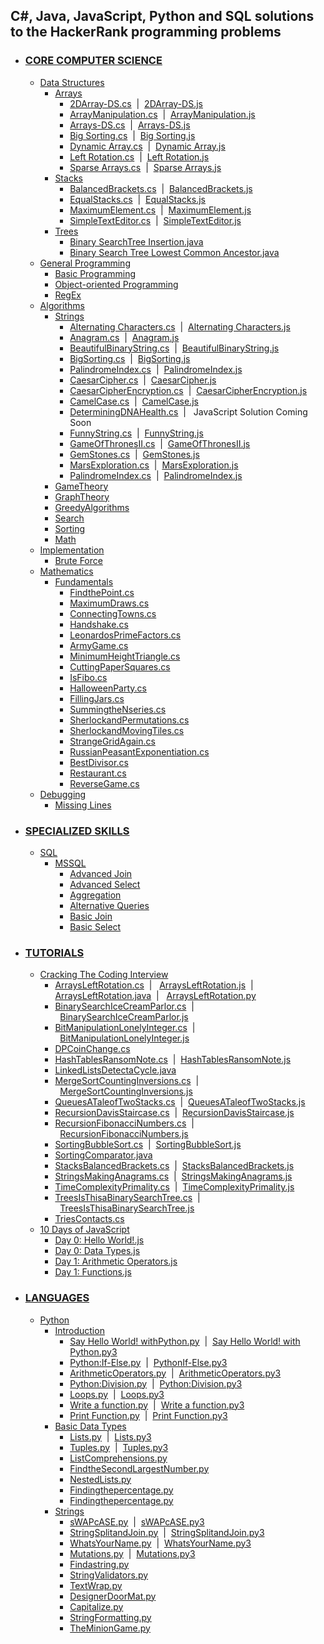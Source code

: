 <!DOCTYPE html>
<html>
<head>
</head>
<body>
<h2>C#, Java, JavaScript, Python and SQL solutions to the HackerRank programming problems</h2>
<ul>
	<li><h3><a href="https://github.com/shivkrthakur/HackerRankSolutions/tree/master/Practice/AllDomains/CoreCS">CORE COMPUTER SCIENCE</a></h3>
		<ul>
			<li><a href="https://github.com/shivkrthakur/HackerRankSolutions/tree/master/Practice/AllDomains/CoreCS/DataStructures">Data Structures</a>
				<ul>
					<li><a href="https://github.com/shivkrthakur/HackerRankSolutions/tree/master/Practice/AllDomains/CoreCS/DataStructures/Arrays">Arrays</a>
						<ul>
							<li><a href="https://github.com/shivkrthakur/HackerRankSolutions/blob/master/Practice/AllDomains/CoreCS/DataStructures/Arrays/2DArray-DS.cs">2DArray-DS.cs</a>&nbsp;&nbsp;|&nbsp;&nbsp;<a href="https://github.com/shivkrthakur/HackerRankSolutions/blob/master/Practice/AllDomains/CoreCS/DataStructures/Arrays/2DArray-DS.js">2DArray-DS.js</a></li>
							<li><a href="https://github.com/shivkrthakur/HackerRankSolutions/blob/master/Practice/AllDomains/CoreCS/DataStructures/Arrays/ArrayManipulation.cs">ArrayManipulation.cs</a>&nbsp;&nbsp;|&nbsp;&nbsp;<a href="https://github.com/shivkrthakur/HackerRankSolutions/blob/master/Practice/AllDomains/CoreCS/DataStructures/Arrays/ArrayManipulation.js">ArrayManipulation.js</a></li>
							<li><a href="https://github.com/shivkrthakur/HackerRankSolutions/blob/master/Practice/AllDomains/CoreCS/DataStructures/Arrays/Arrays-DS.cs">Arrays-DS.cs</a>&nbsp;&nbsp;|&nbsp;&nbsp;<a href="https://github.com/shivkrthakur/HackerRankSolutions/blob/master/Practice/AllDomains/CoreCS/DataStructures/Arrays/Arrays-DS.js">Arrays-DS.js</a></li>
							<li><a href="https://github.com/shivkrthakur/HackerRankSolutions/blob/master/Practice/AllDomains/CoreCS/DataStructures/Arrays/BigSorting.cs">Big Sorting.cs</a>&nbsp;&nbsp;|&nbsp;&nbsp;<a href="https://github.com/shivkrthakur/HackerRankSolutions/blob/master/Practice/AllDomains/CoreCS/DataStructures/Arrays/BigSorting.js">Big Sorting.js</a></li>
							<li><a href="https://github.com/shivkrthakur/HackerRankSolutions/blob/master/Practice/AllDomains/CoreCS/DataStructures/Arrays/DynamicArray.cs">Dynamic Array.cs</a>&nbsp;&nbsp;|&nbsp;&nbsp;<a href="https://github.com/shivkrthakur/HackerRankSolutions/blob/master/Practice/AllDomains/CoreCS/DataStructures/Arrays/DynamicArray.js">Dynamic Array.js</a></li>
							<li><a href="https://github.com/shivkrthakur/HackerRankSolutions/blob/master/Practice/AllDomains/CoreCS/DataStructures/Arrays/LeftRotation.cs">Left Rotation.cs</a>&nbsp;&nbsp;|&nbsp;&nbsp;<a href="https://github.com/shivkrthakur/HackerRankSolutions/blob/master/Practice/AllDomains/CoreCS/DataStructures/Arrays/LeftRotation.js">Left Rotation.js</a></li>
							<li><a href="https://github.com/shivkrthakur/HackerRankSolutions/blob/master/Practice/AllDomains/CoreCS/DataStructures/Arrays/SparseArrays.cs">Sparse Arrays.cs</a>&nbsp;&nbsp;|&nbsp;&nbsp;<a href="https://github.com/shivkrthakur/HackerRankSolutions/blob/master/Practice/AllDomains/CoreCS/DataStructures/Arrays/SparseArrays.js">Sparse Arrays.js</a></li>
						</ul>
					</li>
				</ul>
				<ul>
					<li><a href="https://github.com/shivkrthakur/HackerRankSolutions/tree/master/Practice/AllDomains/CoreCS/DataStructures/Stacks">Stacks</a>
						<ul>
							<li><a href="https://github.com/shivkrthakur/HackerRankSolutions/blob/master/Practice/AllDomains/CoreCS/DataStructures/Stacks/BalancedBrackets.cs">BalancedBrackets.cs</a>&nbsp;&nbsp;|&nbsp;&nbsp;<a href="https://github.com/shivkrthakur/HackerRankSolutions/blob/master/Practice/AllDomains/CoreCS/DataStructures/Stacks/BalancedBrackets.js">BalancedBrackets.js</a></li>
							<li><a href="https://github.com/shivkrthakur/HackerRankSolutions/blob/master/Practice/AllDomains/CoreCS/DataStructures/Stacks/EqualStacks.cs">EqualStacks.cs</a>&nbsp;&nbsp;|&nbsp;&nbsp;<a href="https://github.com/shivkrthakur/HackerRankSolutions/blob/master/Practice/AllDomains/CoreCS/DataStructures/Stacks/EqualStacks.js">EqualStacks.js</a></li>
							<li><a href="https://github.com/shivkrthakur/HackerRankSolutions/blob/master/Practice/AllDomains/CoreCS/DataStructures/Stacks/MaximumElement.cs">MaximumElement.cs</a>&nbsp;&nbsp;|&nbsp;&nbsp;<a href="https://github.com/shivkrthakur/HackerRankSolutions/blob/master/Practice/AllDomains/CoreCS/DataStructures/Stacks/MaximumElement.js">MaximumElement.js</a></li>
							<li><a href="https://github.com/shivkrthakur/HackerRankSolutions/blob/master/Practice/AllDomains/CoreCS/DataStructures/Stacks/SimpleTextEditor.cs">SimpleTextEditor.cs</a>&nbsp;&nbsp;|&nbsp;&nbsp;<a href="https://github.com/shivkrthakur/HackerRankSolutions/blob/master/Practice/AllDomains/CoreCS/DataStructures/Stacks/SimpleTextEditor.js">SimpleTextEditor.js</a></li>
						</ul>
					</li>
				</ul>
				<ul>
					<li><a href="https://github.com/shivkrthakur/HackerRankSolutions/tree/master/Practice/AllDomains/CoreCS/DataStructures/Trees">Trees</a>
						<ul>
							<li><a href="https://github.com/shivkrthakur/HackerRankSolutions/blob/master/Practice/AllDomains/CoreCS/DataStructures/Trees/BinarySearchTreeInsertion.java">Binary SearchTree Insertion.java</a></li>
							<li><a href="https://github.com/shivkrthakur/HackerRankSolutions/blob/master/Practice/AllDomains/CoreCS/DataStructures/Trees/BinarySearchTreeLowestCommonAncestor.java">Binary Search Tree Lowest Common Ancestor.java</a></li>
						</ul>
					</li>
				</ul>
			</li>
			<li><a href="https://github.com/shivkrthakur/HackerRankSolutions/tree/master/Practice/AllDomains/CoreCS/GeneralProgramming">General Programming</a>
				<ul>
					<li><a href="https://github.com/shivkrthakur/HackerRankSolutions/tree/master/Practice/AllDomains/CoreCS/GeneralProgramming/BasicProgramming">Basic Programming</a></li>
					<li><a href="https://github.com/shivkrthakur/HackerRankSolutions/tree/master/Practice/AllDomains/CoreCS/GeneralProgramming/ObjectOrientedProgramming">Object-oriented Programming</a></li>
					<li><a href="https://github.com/shivkrthakur/HackerRankSolutions/tree/master/Practice/AllDomains/CoreCS/GeneralProgramming/RegEx">RegEx</a></li>
				</ul>
			</li>
			<li><a href="https://github.com/shivkrthakur/HackerRankSolutions/tree/master/Practice/AllDomains/CoreCS/Algorithms">Algorithms</a>
				<ul>
					<li><a href="https://github.com/shivkrthakur/HackerRankSolutions/tree/master/Practice/AllDomains/CoreCS/Algorithms/Strings">Strings</a>
						<ul>
							<li><a href="https://github.com/shivkrthakur/HackerRankSolutions/blob/master/Practice/AllDomains/CoreCS/Algorithms/Strings/AlternatingCharacters.cs">Alternating Characters.cs</a>&nbsp;&nbsp;|&nbsp;&nbsp;<a href="https://github.com/shivkrthakur/HackerRankSolutions/blob/master/Practice/AllDomains/CoreCS/Algorithms/Strings/AlternatingCharacters.js">Alternating Characters.js</a></li>
							<li><a href="https://github.com/shivkrthakur/HackerRankSolutions/blob/master/Practice/AllDomains/CoreCS/Algorithms/Strings/Anagram.cs">Anagram.cs</a>&nbsp;&nbsp;|&nbsp;&nbsp;<a href="https://github.com/shivkrthakur/HackerRankSolutions/blob/master/Practice/AllDomains/CoreCS/Algorithms/Strings/Anagram.js">Anagram.js</a></li>
							<li><a href="https://github.com/shivkrthakur/HackerRankSolutions/blob/master/Practice/AllDomains/CoreCS/Algorithms/Strings/BeautifulBinaryString.cs">BeautifulBinaryString.cs</a>&nbsp;&nbsp;|&nbsp;&nbsp;<a href="https://github.com/shivkrthakur/HackerRankSolutions/blob/master/Practice/AllDomains/CoreCS/Algorithms/Strings/BeautifulBinaryString.js">BeautifulBinaryString.js</a></li>
							<li><a href="https://github.com/shivkrthakur/HackerRankSolutions/blob/master/Practice/AllDomains/CoreCS/Algorithms/Strings/BigSorting.cs">BigSorting.cs</a>&nbsp;&nbsp;|&nbsp;&nbsp;<a href="https://github.com/shivkrthakur/HackerRankSolutions/blob/master/Practice/AllDomains/CoreCS/Algorithms/Strings/BigSorting.js">BigSorting.js</a></li>
							<li><a href="https://github.com/shivkrthakur/HackerRankSolutions/blob/master/Practice/AllDomains/CoreCS/Algorithms/Strings/PalindromeIndex.cs">PalindromeIndex.cs</a>&nbsp;&nbsp;|&nbsp;&nbsp;<a href="https://github.com/shivkrthakur/HackerRankSolutions/blob/master/Practice/AllDomains/CoreCS/Algorithms/Strings/PalindromeIndex.js">PalindromeIndex.js</a></li>
							<li><a href="https://github.com/shivkrthakur/HackerRankSolutions/blob/master/Practice/AllDomains/CoreCS/Algorithms/Strings/CaesarCipher.cs">CaesarCipher.cs</a>&nbsp;&nbsp;|&nbsp;&nbsp;<a href="https://github.com/shivkrthakur/HackerRankSolutions/blob/master/Practice/AllDomains/CoreCS/Algorithms/Strings/CaesarCipher.js">CaesarCipher.js</a></li>
							<li><a href="https://github.com/shivkrthakur/HackerRankSolutions/blob/master/Practice/AllDomains/CoreCS/Algorithms/Strings/CaesarCipherEncryption.cs">CaesarCipherEncryption.cs</a>&nbsp;&nbsp;|&nbsp;&nbsp;<a href="https://github.com/shivkrthakur/HackerRankSolutions/blob/master/Practice/AllDomains/CoreCS/Algorithms/Strings/CaesarCipherEncryption.js">CaesarCipherEncryption.js</a></li>
							<li><a href="https://github.com/shivkrthakur/HackerRankSolutions/blob/master/Practice/AllDomains/CoreCS/Algorithms/Strings/CamelCase.cs">CamelCase.cs</a>&nbsp;&nbsp;|&nbsp;&nbsp;<a href="https://github.com/shivkrthakur/HackerRankSolutions/blob/master/Practice/AllDomains/CoreCS/Algorithms/Strings/CamelCase.js">CamelCase.js</a></li>
							<li><a href="https://github.com/shivkrthakur/HackerRankSolutions/blob/master/Practice/AllDomains/CoreCS/Algorithms/Strings/DeterminingDNAHealth.cs">DeterminingDNAHealth.cs</a>&nbsp;&nbsp;|&nbsp;&nbsp; JavaScript Solution Coming Soon</li>
							<li><a href="https://github.com/shivkrthakur/HackerRankSolutions/blob/master/Practice/AllDomains/CoreCS/Algorithms/Strings/FunnyString.cs">FunnyString.cs</a>&nbsp;&nbsp;|&nbsp;&nbsp;<a href="https://github.com/shivkrthakur/HackerRankSolutions/blob/master/Practice/AllDomains/CoreCS/Algorithms/Strings/FunnyString.js">FunnyString.js</a></li>
							<li><a href="https://github.com/shivkrthakur/HackerRankSolutions/blob/master/Practice/AllDomains/CoreCS/Algorithms/Strings/GameOfThronesII.cs">GameOfThronesII.cs</a>&nbsp;&nbsp;|&nbsp;&nbsp;<a href="https://github.com/shivkrthakur/HackerRankSolutions/blob/master/Practice/AllDomains/CoreCS/Algorithms/Strings/GameOfThronesII.js">GameOfThronesII.js</a></li>
							<li><a href="https://github.com/shivkrthakur/HackerRankSolutions/blob/master/Practice/AllDomains/CoreCS/Algorithms/Strings/GemStones.cs">GemStones.cs</a>&nbsp;&nbsp;|&nbsp;&nbsp;<a href="https://github.com/shivkrthakur/HackerRankSolutions/blob/master/Practice/AllDomains/CoreCS/Algorithms/Strings/GemStones.js">GemStones.js</a></li>
							<li><a href="https://github.com/shivkrthakur/HackerRankSolutions/blob/master/Practice/AllDomains/CoreCS/Algorithms/Strings/MarsExploration.cs">MarsExploration.cs</a>&nbsp;&nbsp;|&nbsp;&nbsp;<a href="https://github.com/shivkrthakur/HackerRankSolutions/blob/master/Practice/AllDomains/CoreCS/Algorithms/Strings/MarsExploration.js">MarsExploration.js</a></li>
							<li><a href="https://github.com/shivkrthakur/HackerRankSolutions/blob/master/Practice/AllDomains/CoreCS/Algorithms/Strings/PalindromeIndex.cs">PalindromeIndex.cs</a>&nbsp;&nbsp;|&nbsp;&nbsp;<a href="https://github.com/shivkrthakur/HackerRankSolutions/blob/master/Practice/AllDomains/CoreCS/Algorithms/Strings/PalindromeIndex.js">PalindromeIndex.js</a></li>
						</ul>
					</li>
					<li><a href="https://github.com/shivkrthakur/HackerRankSolutions/tree/master/Practice/AllDomains/CoreCS/Algorithms/GameTheory">GameTheory</a></li>
					<li><a href="https://github.com/shivkrthakur/HackerRankSolutions/tree/master/Practice/AllDomains/CoreCS/Algorithms/GraphTheory">GraphTheory</a></li>
					<li><a href="https://github.com/shivkrthakur/HackerRankSolutions/tree/master/Practice/AllDomains/CoreCS/Algorithms/GreedyAlgorithms">GreedyAlgorithms</a></li>
					<li><a href="https://github.com/shivkrthakur/HackerRankSolutions/tree/master/Practice/AllDomains/CoreCS/Algorithms/Search">Search</a></li>
					<li><a href="https://github.com/shivkrthakur/HackerRankSolutions/tree/master/Practice/AllDomains/CoreCS/Algorithms/Sorting">Sorting</a></li>
					<li><a href="https://github.com/shivkrthakur/HackerRankSolutions/tree/master/Practice/AllDomains/CoreCS/Algorithms/Math">Math</a></li>
				</ul>
			</li>
			<li><a href="https://github.com/shivkrthakur/HackerRankSolutions/tree/master/Practice/AllDomains/CoreCS/Implementation">Implementation</a>
				<ul>
					<li><a href="https://github.com/shivkrthakur/HackerRankSolutions/tree/master/Practice/AllDomains/CoreCS/Implementation/BruteForce">Brute Force</a></li>
				</ul>
			</li>
			<li><a href="https://github.com/shivkrthakur/HackerRankSolutions/tree/master/Practice/AllDomains/CoreCS/Mathematics">Mathematics</a>
				<ul>
					<li><a href="https://github.com/shivkrthakur/HackerRankSolutions/tree/master/Practice/AllDomains/CoreCS/Mathematics/Fundamentals">Fundamentals</a>
						<ul>
							<li><a href="https://github.com/shivkrthakur/HackerRankSolutions/blob/master/Practice/AllDomains/CoreCS/Mathematics/Fundamentals/FindthePoint.cs">FindthePoint.cs</a></li>
							<li><a href="https://github.com/shivkrthakur/HackerRankSolutions/blob/master/Practice/AllDomains/CoreCS/Mathematics/Fundamentals/MaximumDraws.cs">MaximumDraws.cs</a></li>
							<li><a href="https://github.com/shivkrthakur/HackerRankSolutions/blob/master/Practice/AllDomains/CoreCS/Mathematics/Fundamentals/ConnectingTowns.cs">ConnectingTowns.cs</a></li>
							<li><a href="https://github.com/shivkrthakur/HackerRankSolutions/blob/master/Practice/AllDomains/CoreCS/Mathematics/Fundamentals/Handshake.cs">Handshake.cs</a></li>
							<li><a href="https://github.com/shivkrthakur/HackerRankSolutions/blob/master/Practice/AllDomains/CoreCS/Mathematics/Fundamentals/LeonardosPrimeFactors.cs">LeonardosPrimeFactors.cs</a></li>
							<li><a href="https://github.com/shivkrthakur/HackerRankSolutions/blob/master/Practice/AllDomains/CoreCS/Mathematics/Fundamentals/ArmyGame.cs">ArmyGame.cs</a></li>
							<li><a href="https://github.com/shivkrthakur/HackerRankSolutions/blob/master/Practice/AllDomains/CoreCS/Mathematics/Fundamentals/MinimumHeightTriangle.cs">MinimumHeightTriangle.cs</a></li>
							<li><a href="https://github.com/shivkrthakur/HackerRankSolutions/blob/master/Practice/AllDomains/CoreCS/Mathematics/Fundamentals/CuttingPaperSquares.cs">CuttingPaperSquares.cs</a></li>
							<li><a href="https://github.com/shivkrthakur/HackerRankSolutions/blob/master/Practice/AllDomains/CoreCS/Mathematics/Fundamentals/IsFibo.cs">IsFibo.cs</a></li>
							<li><a href="https://github.com/shivkrthakur/HackerRankSolutions/blob/master/Practice/AllDomains/CoreCS/Mathematics/Fundamentals/HalloweenParty.cs">HalloweenParty.cs</a></li>
							<li><a href="https://github.com/shivkrthakur/HackerRankSolutions/blob/master/Practice/AllDomains/CoreCS/Mathematics/Fundamentals/FillingJars.cs">FillingJars.cs</a></li>
							<li><a href="https://github.com/shivkrthakur/HackerRankSolutions/blob/master/Practice/AllDomains/CoreCS/Mathematics/Fundamentals/SummingtheNseries.cs">SummingtheNseries.cs</a></li>
							<li><a href="https://github.com/shivkrthakur/HackerRankSolutions/blob/master/Practice/AllDomains/CoreCS/Mathematics/Fundamentals/SherlockandPermutations.cs">SherlockandPermutations.cs</a></li>
							<li><a href="https://github.com/shivkrthakur/HackerRankSolutions/blob/master/Practice/AllDomains/CoreCS/Mathematics/Fundamentals/SherlockandMovingTiles.cs">SherlockandMovingTiles.cs</a></li>
							<li><a href="https://github.com/shivkrthakur/HackerRankSolutions/blob/master/Practice/AllDomains/CoreCS/Mathematics/Fundamentals/StrangeGridAgain.cs">StrangeGridAgain.cs</a></li>
							<li><a href="https://github.com/shivkrthakur/HackerRankSolutions/blob/master/Practice/AllDomains/CoreCS/Mathematics/Fundamentals/RussianPeasantExponentiation.cs">RussianPeasantExponentiation.cs</a></li>
							<li><a href="https://github.com/shivkrthakur/HackerRankSolutions/blob/master/Practice/AllDomains/CoreCS/Mathematics/Fundamentals/BestDivisor.cs">BestDivisor.cs</a></li>
							<li><a href="https://github.com/shivkrthakur/HackerRankSolutions/blob/master/Practice/AllDomains/CoreCS/Mathematics/Fundamentals/Restaurant.cs">Restaurant.cs</a></li>
							<li><a href="https://github.com/shivkrthakur/HackerRankSolutions/blob/master/Practice/AllDomains/CoreCS/Mathematics/Fundamentals/ReverseGame.cs">ReverseGame.cs</a></li>
						</ul>
					</li>
				</ul>
			</li>
			<li><a href="https://github.com/shivkrthakur/HackerRankSolutions/tree/master/Practice/AllDomains/CoreCS/Debugging">Debugging</a>
				<ul>
					<li><a href="https://github.com/shivkrthakur/HackerRankSolutions/tree/master/Practice/AllDomains/CoreCS/Debugging/MissingLines">Missing Lines</a>
					</li>
				</ul>
			</li>
		</ul>
	</li>
	<li><h3><a href="https://github.com/shivkrthakur/HackerRankSolutions/tree/master/Practice/AllDomains/SpecializedSkills">SPECIALIZED SKILLS</a></h3>
		<ul>
			<li><a href="https://github.com/shivkrthakur/HackerRankSolutions/tree/master/Practice/AllDomains/SpecializedSkills/SQL">SQL</a>
				<ul>
					<li><a href="https://github.com/shivkrthakur/HackerRankSolutions/tree/master/Practice/AllDomains/SpecializedSkills/SQL/MSSQL">MSSQL</a>
						<ul>
							<li><a href="https://github.com/shivkrthakur/HackerRankSolutions/tree/master/Practice/AllDomains/SpecializedSkills/SQL/MSSQL/Advanced%20Join">Advanced Join</a>
							</li>
							<li><a href="https://github.com/shivkrthakur/HackerRankSolutions/tree/master/Practice/AllDomains/SpecializedSkills/SQL/MSSQL/Advanced%20Select">Advanced Select</a>
							</li>
							<li><a href="https://github.com/shivkrthakur/HackerRankSolutions/tree/master/Practice/AllDomains/SpecializedSkills/SQL/MSSQL/Aggregation">Aggregation</a>
							</li>
							<li><a href="https://github.com/shivkrthakur/HackerRankSolutions/tree/master/Practice/AllDomains/SpecializedSkills/SQL/MSSQL/Alternative%20Queries">Alternative Queries</a>
							</li>
							<li><a href="https://github.com/shivkrthakur/HackerRankSolutions/tree/master/Practice/AllDomains/SpecializedSkills/SQL/MSSQL/Basic%20Join">Basic Join</a>
							</li>
							<li><a href="https://github.com/shivkrthakur/HackerRankSolutions/tree/master/Practice/AllDomains/SpecializedSkills/SQL/MSSQL/Basic%20Select">Basic Select</a>
							</li>
						</ul>
					</li>
				</ul>
			</li>
		</ul>
	</li>
	<li><h3><a href="https://github.com/shivkrthakur/HackerRankSolutions/tree/master/Practice/AllDomains/Tutorials">TUTORIALS</a></h3>
		<ul>
			<li><a href="https://github.com/shivkrthakur/HackerRankSolutions/tree/master/Practice/AllDomains/Tutorials/CrackingTheCodingInterview">Cracking The Coding Interview</a>
				<ul>
					<li>
						<a href="https://github.com/shivkrthakur/HackerRankSolutions/blob/master/Practice/AllDomains/Tutorials/CrackingTheCodingInterview/ArraysLeftRotation.cs">ArraysLeftRotation.cs</a>&nbsp;&nbsp;|&nbsp;&nbsp;
						<a href="https://github.com/shivkrthakur/HackerRankSolutions/blob/master/Practice/AllDomains/Tutorials/CrackingTheCodingInterview/ArraysLeftRotation.js">ArraysLeftRotation.js</a>&nbsp;&nbsp;|&nbsp;&nbsp;
						<a href="https://github.com/shivkrthakur/HackerRankSolutions/blob/master/Practice/AllDomains/Tutorials/CrackingTheCodingInterview/ArraysLeftRotation.java">ArraysLeftRotation.java</a>&nbsp;&nbsp;|&nbsp;&nbsp;
						<a href="https://github.com/shivkrthakur/HackerRankSolutions/blob/master/Practice/AllDomains/Tutorials/CrackingTheCodingInterview/ArraysLeftRotation.py">ArraysLeftRotation.py</a>
					</li>
					<li><a href="https://github.com/shivkrthakur/HackerRankSolutions/blob/master/Practice/AllDomains/Tutorials/CrackingTheCodingInterview/BinarySearchIceCreamParlor.cs">BinarySearchIceCreamParlor.cs</a>&nbsp;&nbsp;|&nbsp;&nbsp;<a href="https://github.com/shivkrthakur/HackerRankSolutions/blob/master/Practice/AllDomains/Tutorials/CrackingTheCodingInterview/BinarySearchIceCreamParlor.js">BinarySearchIceCreamParlor.js</a></li>
					<li><a href="https://github.com/shivkrthakur/HackerRankSolutions/blob/master/Practice/AllDomains/Tutorials/CrackingTheCodingInterview/BitManipulationLonelyInteger.cs">BitManipulationLonelyInteger.cs</a>&nbsp;&nbsp;|&nbsp;&nbsp;<a href="https://github.com/shivkrthakur/HackerRankSolutions/blob/master/Practice/AllDomains/Tutorials/CrackingTheCodingInterview/BitManipulationLonelyInteger.js">BitManipulationLonelyInteger.js</a></li>
					<li><a href="https://github.com/shivkrthakur/HackerRankSolutions/blob/master/Practice/AllDomains/Tutorials/CrackingTheCodingInterview/DPCoinChange.cs">DPCoinChange.cs</a></li>
					<li><a href="https://github.com/shivkrthakur/HackerRankSolutions/blob/master/Practice/AllDomains/Tutorials/CrackingTheCodingInterview/HashTablesRansomNote.cs">HashTablesRansomNote.cs</a>&nbsp;&nbsp;|&nbsp;&nbsp;<a href="https://github.com/shivkrthakur/HackerRankSolutions/blob/master/Practice/AllDomains/Tutorials/CrackingTheCodingInterview/HashTablesRansomNote.js">HashTablesRansomNote.js</a></li>
					<li><a href="https://github.com/shivkrthakur/HackerRankSolutions/blob/master/Practice/AllDomains/Tutorials/CrackingTheCodingInterview/LinkedListsDetectaCycle.java">LinkedListsDetectaCycle.java</a></li>
					<li><a href="https://github.com/shivkrthakur/HackerRankSolutions/blob/master/Practice/AllDomains/Tutorials/CrackingTheCodingInterview/MergeSortCountingInversions.cs">MergeSortCountingInversions.cs</a>&nbsp;&nbsp;|&nbsp;&nbsp;<a href="https://github.com/shivkrthakur/HackerRankSolutions/blob/master/Practice/AllDomains/Tutorials/CrackingTheCodingInterview/MergeSortCountingInversions.js">MergeSortCountingInversions.js</a></li>
					<li><a href="https://github.com/shivkrthakur/HackerRankSolutions/blob/master/Practice/AllDomains/Tutorials/CrackingTheCodingInterview/QueuesATaleofTwoStacks.cs">QueuesATaleofTwoStacks.cs</a>&nbsp;&nbsp;|&nbsp;&nbsp;<a href="https://github.com/shivkrthakur/HackerRankSolutions/blob/master/Practice/AllDomains/Tutorials/CrackingTheCodingInterview/QueuesATaleofTwoStacks.js">QueuesATaleofTwoStacks.js</a></li>
					<li><a href="https://github.com/shivkrthakur/HackerRankSolutions/blob/master/Practice/AllDomains/Tutorials/CrackingTheCodingInterview/RecursionDavisStaircase.cs">RecursionDavisStaircase.cs</a>&nbsp;&nbsp;|&nbsp;&nbsp;<a href="https://github.com/shivkrthakur/HackerRankSolutions/blob/master/Practice/AllDomains/Tutorials/CrackingTheCodingInterview/RecursionDavisStaircase.js">RecursionDavisStaircase.js</a></li>
					<li><a href="https://github.com/shivkrthakur/HackerRankSolutions/blob/master/Practice/AllDomains/Tutorials/CrackingTheCodingInterview/RecursionFibonacciNumbers.cs">RecursionFibonacciNumbers.cs</a>&nbsp;&nbsp;|&nbsp;&nbsp;<a href="https://github.com/shivkrthakur/HackerRankSolutions/blob/master/Practice/AllDomains/Tutorials/CrackingTheCodingInterview/RecursionFibonacciNumbers.js">RecursionFibonacciNumbers.js</a></li>
					<li><a href="https://github.com/shivkrthakur/HackerRankSolutions/blob/master/Practice/AllDomains/Tutorials/CrackingTheCodingInterview/SortingBubbleSort.cs">SortingBubbleSort.cs</a>&nbsp;&nbsp;|&nbsp;&nbsp;<a href="https://github.com/shivkrthakur/HackerRankSolutions/blob/master/Practice/AllDomains/Tutorials/CrackingTheCodingInterview/SortingBubbleSort.js">SortingBubbleSort.js</a></li>
					<li><a href="https://github.com/shivkrthakur/HackerRankSolutions/blob/master/Practice/AllDomains/Tutorials/CrackingTheCodingInterview/SortingComparator.java">SortingComparator.java</a></li>
					<li><a href="https://github.com/shivkrthakur/HackerRankSolutions/blob/master/Practice/AllDomains/Tutorials/CrackingTheCodingInterview/StacksBalancedBrackets.cs">StacksBalancedBrackets.cs</a>&nbsp;&nbsp;|&nbsp;&nbsp;<a href="https://github.com/shivkrthakur/HackerRankSolutions/blob/master/Practice/AllDomains/Tutorials/CrackingTheCodingInterview/StacksBalancedBrackets.js">StacksBalancedBrackets.js</a></li>
					<li><a href="https://github.com/shivkrthakur/HackerRankSolutions/blob/master/Practice/AllDomains/Tutorials/CrackingTheCodingInterview/StringsMakingAnagrams.cs">StringsMakingAnagrams.cs</a>&nbsp;&nbsp;|&nbsp;&nbsp;<a href="https://github.com/shivkrthakur/HackerRankSolutions/blob/master/Practice/AllDomains/Tutorials/CrackingTheCodingInterview/StringsMakingAnagrams.js">StringsMakingAnagrams.js</a></li>
					<li><a href="https://github.com/shivkrthakur/HackerRankSolutions/blob/master/Practice/AllDomains/Tutorials/CrackingTheCodingInterview/TimeComplexityPrimality.cs">TimeComplexityPrimality.cs</a>&nbsp;&nbsp;|&nbsp;&nbsp;<a href="https://github.com/shivkrthakur/HackerRankSolutions/blob/master/Practice/AllDomains/Tutorials/CrackingTheCodingInterview/TimeComplexityPrimality.js">TimeComplexityPrimality.js</a></li>
					<li><a href="https://github.com/shivkrthakur/HackerRankSolutions/blob/master/Practice/AllDomains/Tutorials/CrackingTheCodingInterview/TreesIsThisaBinarySearchTree.cs">TreesIsThisaBinarySearchTree.cs</a>&nbsp;&nbsp;|&nbsp;&nbsp;<a href="https://github.com/shivkrthakur/HackerRankSolutions/blob/master/Practice/AllDomains/Tutorials/CrackingTheCodingInterview/TreesIsThisaBinarySearchTree.js">TreesIsThisaBinarySearchTree.js</a></li>
					<li><a href="https://github.com/shivkrthakur/HackerRankSolutions/blob/master/Practice/AllDomains/Tutorials/CrackingTheCodingInterview/TriesContactscs">TriesContacts.cs</a></li>
				</ul>
			</li>
			<li><a href="https://github.com/shivkrthakur/HackerRankSolutions/blob/master/Practice/AllDomains/Tutorials/10DaysOfJavaScript">10 Days of JavaScript</a>
				<ul>
					<li><a href="https://github.com/shivkrthakur/HackerRankSolutions/blob/master/Practice/AllDomains/Tutorials/10DaysOfJavaScript/Day0HelloWorld!.js">Day 0: Hello World!.js</a></li>
					<li><a href="https://github.com/shivkrthakur/HackerRankSolutions/blob/master/Practice/AllDomains/Tutorials/10DaysOfJavaScript/Day0DataTypes.js">Day 0: Data Types.js</a></li>
					<li><a href="https://github.com/shivkrthakur/HackerRankSolutions/blob/master/Practice/AllDomains/Tutorials/10DaysOfJavaScript/Day1ArithmeticOperators.js">Day 1: Arithmetic Operators.js</a></li>
					<li><a href="https://github.com/shivkrthakur/HackerRankSolutions/blob/master/Practice/AllDomains/Tutorials/10DaysOfJavaScript/Day1Functions.js">Day 1: Functions.js</a></li>
				</ul>
			</li>
		</ul>
	</li>
	<li><h3><a href="https://github.com/shivkrthakur/HackerRankSolutions/tree/master/Practice/AllDomains/Languages">LANGUAGES</a></h3>
		<ul>
			<li><a href="https://github.com/shivkrthakur/HackerRankSolutions/blob/master/Practice/AllDomains/Languages/Python">Python</a>
				<ul>
					<li><a href="https://github.com/shivkrthakur/HackerRankSolutions/tree/master/Practice/AllDomains/Languages/Python/Introduction">Introduction</a>
						<ul>
							<li><a href="https://github.com/shivkrthakur/HackerRankSolutions/blob/master/Practice/AllDomains/Languages/Python/Introduction/SayHelloWorld!WithPython.py">Say Hello World! withPython.py</a>&nbsp;&nbsp;|&nbsp;&nbsp;<a href="https://github.com/shivkrthakur/HackerRankSolutions/blob/master/Practice/AllDomains/Languages/Python/Introduction/SayHelloWorld!WithPython.py3">Say Hello World! with Python.py3</a></li>
							<li><a href="https://github.com/shivkrthakur/HackerRankSolutions/blob/master/Practice/AllDomains/Languages/Python/Introduction/PythonIf-Else.py">Python:If-Else.py</a>&nbsp;&nbsp;|&nbsp;&nbsp;<a href="https://github.com/shivkrthakur/HackerRankSolutions/blob/master/Practice/AllDomains/Languages/Python/Introduction/PythonIf-Else.py3">PythonIf-Else.py3</a></li>
							<li><a href="https://github.com/shivkrthakur/HackerRankSolutions/blob/master/Practice/AllDomains/Languages/Python/Introduction/ArithmeticOperators.py">ArithmeticOperators.py</a>&nbsp;&nbsp;|&nbsp;&nbsp;<a href="https://github.com/shivkrthakur/HackerRankSolutions/blob/master/Practice/AllDomains/Languages/Python/Introduction/ArithmeticOperators.py3">ArithmeticOperators.py3</a></li>
							<li><a href="https://github.com/shivkrthakur/HackerRankSolutions/blob/master/Practice/AllDomains/Languages/Python/Introduction/PythonDivision.py">Python:Division.py</a>&nbsp;&nbsp;|&nbsp;&nbsp;<a href="https://github.com/shivkrthakur/HackerRankSolutions/blob/master/Practice/AllDomains/Languages/Python/Introduction/PythonDivision.py3">Python:Division.py3</a></li>
							<li><a href="https://github.com/shivkrthakur/HackerRankSolutions/blob/master/Practice/AllDomains/Languages/Python/Introduction/Loops.py">Loops.py</a>&nbsp;&nbsp;|&nbsp;&nbsp;<a href="https://github.com/shivkrthakur/HackerRankSolutions/blob/master/Practice/AllDomains/Languages/Python/Introduction/Loops.py3">Loops.py3</a></li>
							<li><a href="https://github.com/shivkrthakur/HackerRankSolutions/blob/master/Practice/AllDomains/Languages/Python/Introduction/Writeafunction.py">Write a function.py</a>&nbsp;&nbsp;|&nbsp;&nbsp;<a href="https://github.com/shivkrthakur/HackerRankSolutions/blob/master/Practice/AllDomains/Languages/Python/Introduction/Writeafunction.py3">Write a function.py3</a></li>
							<li><a href="https://github.com/shivkrthakur/HackerRankSolutions/blob/master/Practice/AllDomains/Languages/Python/Introduction/PrintFunction.py">Print Function.py</a>&nbsp;&nbsp;|&nbsp;&nbsp;<a href="https://github.com/shivkrthakur/HackerRankSolutions/blob/master/Practice/AllDomains/Languages/Python/Introduction/PrintFunction.py3">Print Function.py3</a></li>
						</ul>
					</li>
					<li><a href="https://github.com/shivkrthakur/HackerRankSolutions/tree/master/Practice/AllDomains/Languages/Python/BasicDataTypes">Basic Data Types</a>
						<ul>
							<li><a href="https://github.com/shivkrthakur/HackerRankSolutions/blob/master/Practice/AllDomains/Languages/Python/BasicDataTypes/Lists.py">Lists.py</a>&nbsp;&nbsp;|&nbsp;&nbsp;<a href="https://github.com/shivkrthakur/HackerRankSolutions/blob/master/Practice/AllDomains/Languages/Python/BasicDataTypes/Lists.py3">Lists.py3</a></li>
							<li><a href="https://github.com/shivkrthakur/HackerRankSolutions/blob/master/Practice/AllDomains/Languages/Python/BasicDataTypes/Tuples.py">Tuples.py</a>&nbsp;&nbsp;|&nbsp;&nbsp;<a href="https://github.com/shivkrthakur/HackerRankSolutions/blob/master/Practice/AllDomains/Languages/Python/BasicDataTypes/Tuples.py3">Tuples.py3</a></li>
							<li><a href="https://github.com/shivkrthakur/HackerRankSolutions/blob/master/Practice/AllDomains/Languages/Python/BasicDataTypes/ListComprehensions.py">ListComprehensions.py</a></li>
							<li><a href="https://github.com/shivkrthakur/HackerRankSolutions/blob/master/Practice/AllDomains/Languages/Python/BasicDataTypes/FindtheSecondLargestNumber.py">FindtheSecondLargestNumber.py</a></li>
							<li><a href="https://github.com/shivkrthakur/HackerRankSolutions/blob/master/Practice/AllDomains/Languages/Python/BasicDataTypes/NestedLists.py">NestedLists.py</a></li>
							<li><a href="https://github.com/shivkrthakur/HackerRankSolutions/blob/master/Practice/AllDomains/Languages/Python/BasicDataTypes/Findingthepercentage.py">Findingthepercentage.py</a></li>
							<li><a href="https://github.com/shivkrthakur/HackerRankSolutions/blob/master/Practice/AllDomains/Languages/Python/BasicDataTypes/Findingthepercentage.py">Findingthepercentage.py</a></li>
						</ul>
					</li>
					<li><a href="https://github.com/shivkrthakur/HackerRankSolutions/tree/master/Practice/AllDomains/Languages/Python/Strings">Strings</a>
						<ul>
							<li><a href="https://github.com/shivkrthakur/HackerRankSolutions/blob/master/Practice/AllDomains/Languages/Python/Strings/sWAPcASE.py">sWAPcASE.py</a>&nbsp;&nbsp;|&nbsp;&nbsp;<a href="https://github.com/shivkrthakur/HackerRankSolutions/blob/master/Practice/AllDomains/Languages/Python/Strings/sWAPcASE.py3">sWAPcASE.py3</a></li>
							<li><a href="https://github.com/shivkrthakur/HackerRankSolutions/blob/master/Practice/AllDomains/Languages/Python/Strings/StringSplitandJoin.py">StringSplitandJoin.py</a>&nbsp;&nbsp;|&nbsp;&nbsp;<a href="https://github.com/shivkrthakur/HackerRankSolutions/blob/master/Practice/AllDomains/Languages/Python/Strings/StringSplitandJoin.py3">StringSplitandJoin.py3</a></li>
							<li><a href="https://github.com/shivkrthakur/HackerRankSolutions/blob/master/Practice/AllDomains/Languages/Python/Strings/WhatsYourName.py">WhatsYourName.py</a>&nbsp;&nbsp;|&nbsp;&nbsp;<a href="https://github.com/shivkrthakur/HackerRankSolutions/blob/master/Practice/AllDomains/Languages/Python/Strings/WhatsYourName.py3">WhatsYourName.py3</a></li>
							<li><a href="https://github.com/shivkrthakur/HackerRankSolutions/blob/master/Practice/AllDomains/Languages/Python/Strings/Mutations.py">Mutations.py</a>&nbsp;&nbsp;|&nbsp;&nbsp;<a href="https://github.com/shivkrthakur/HackerRankSolutions/blob/master/Practice/AllDomains/Languages/Python/Strings/Mutations.py3">Mutations.py3</a></li>
							<li><a href="https://github.com/shivkrthakur/HackerRankSolutions/blob/master/Practice/AllDomains/Languages/Python/Strings/Findastring.py">Findastring.py</a></li>
							<li><a href="https://github.com/shivkrthakur/HackerRankSolutions/blob/master/Practice/AllDomains/Languages/Python/Strings/StringValidators.py">StringValidators.py</a></li>
							<li><a href="https://github.com/shivkrthakur/HackerRankSolutions/blob/master/Practice/AllDomains/Languages/Python/Strings/TextWrap.py">TextWrap.py</a></li>
							<li><a href="https://github.com/shivkrthakur/HackerRankSolutions/blob/master/Practice/AllDomains/Languages/Python/Strings/DesignerDoorMat.py">DesignerDoorMat.py</a></li>
							<li><a href="https://github.com/shivkrthakur/HackerRankSolutions/blob/master/Practice/AllDomains/Languages/Python/Strings/Capitalize.py">Capitalize.py</a></li>
							<li><a href="https://github.com/shivkrthakur/HackerRankSolutions/blob/master/Practice/AllDomains/Languages/Python/Strings/StringFormatting.py">StringFormatting.py</a></li>
							<li><a href="https://github.com/shivkrthakur/HackerRankSolutions/blob/master/Practice/AllDomains/Languages/Python/Strings/TheMinionGame.py">TheMinionGame.py</a></li>
						</ul>
					</li>
				</ul>
			</li>
		</ul>
	</li>
</ul>
</body>
</html>